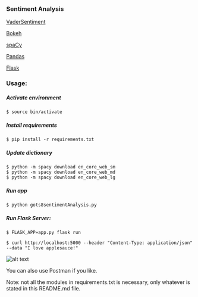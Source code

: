 ### Sentiment Analysis ###

[VaderSentiment](https://github.com/cjhutto/vaderSentiment)

[Bokeh](https://bokeh.pydata.org/en/latest/)

[spaCy](https://spacy.io/models/en)

[Pandas](http://pandas.pydata.org/)

[Flask](http://flask.pocoo.org/)

### Usage: ###

##### Activate environment #####
```$ source bin/activate ```

##### Install requirements #####
```$ pip install -r requirements.txt```

##### Update dictionary #####
```$ python -m spacy download en_core_web_sm```  
```$ python -m spacy download en_core_web_md```  
```$ python -m spacy download en_core_web_lg```  

##### Run app #####
```$ python gots8sentimentAnalysis.py```

##### Run Flask Server: #####
```$ FLASK_APP=app.py flask run```

```$ curl http://localhost:5000 --header "Content-Type: application/json" --data "I love applesauce!"```

![alt text](./img.png?raw=true "GO8 Sentiment Analysis")

You can also use Postman if you like.

Note: not all the modules in requirements.txt is necessary, only whatever is stated in this README.md file.

